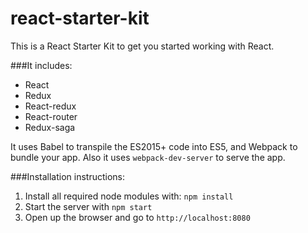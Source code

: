 # react-starter-kit

This is a React Starter Kit to get you started working with React.

###It includes:

- React
- Redux
- React-redux
- React-router
- Redux-saga

It uses Babel to transpile the ES2015+ code into ES5, and Webpack to bundle your app. Also it uses ```webpack-dev-server``` to serve the app.

###Installation instructions:

1. Install all required node modules with: ```npm install```
2. Start the server with ```npm start```
3. Open up the browser and go to ```http://localhost:8080```